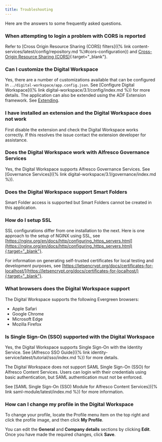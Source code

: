 ```yaml
---
title: Troubleshooting
---
```

Here are the answers to some frequently asked questions.

### When attempting to login a problem with CORS is reported

Refer to [Cross Origin Resource Sharing (CORS) filters]({% link content-services/latest/config/repository.md %}#cors-configuration}) and [Cross-Origin Resource Sharing (CORS)](https://enable-cors.org/){:target="_blank"}.

### Can I customize the Digital Workspace

Yes, there are a number of customizations available that can be configured in `../digital-workspace/app.config.json`. See [Configure Digital Workspace]({% link digital-workspace/3.1/config/index.md %}) for more details. The application can also be extended using the ADF Extension framework. See [Extending](https://alfresco-content-app.netlify.com/#/extending/).

### I have installed an extension and the Digital Workspace does not work

First disable the extension and check the Digital Workspace works correctly. If this resolves the issue contact the extension developer for assistance.

### Does the Digital Workspace work with Alfresco Governance Services

Yes, the Digital Workspace supports Alfresco Governance Services. See [Governance Services]({% link digital-workspace/3.1/governance/index.md %}).

### Does the Digital Workspace support Smart Folders

Smart Folder access is supported but Smart Folders cannot be created in this application.

### How do I setup SSL

SSL configurations differ from one installation to the next. Here is one approach to the setup of NGINX using SSL, see [https://nginx.org/en/docs/http/configuring_https_servers.html](https://nginx.org/en/docs/http/configuring_https_servers.html){:target="_blank"}.

For information on generating self-trusted certificates for local testing and development purposes, see [https://letsencrypt.org/docs/certificates-for-localhost/](https://letsencrypt.org/docs/certificates-for-localhost/){:target="_blank"}.

### What browsers does the Digital Workspace support

The Digital Workspace supports the following Evergreen browsers:

* Apple Safari
* Google Chrome
* Microsoft Edge
* Mozilla Firefox

### Is Single Sign-On (SSO) supported with the Digital Workspace

Yes, the Digital Workspace supports Single Sign-On with the Identity Service. See [Alfresco SSO Guide]({% link identity-service/latest/tutorial/sso/index.md %}) for more details.

The Digital Workspace does not support SAML Single Sign-On (SSO) for Alfresco Content Services. Users can login with their credentials using basic authentication, but SAML authentication must not be enforced.

See [SAML Single Sign-On (SSO) Module for Alfresco Content Services]({% link saml-module/latest/index.md %}) for more information.

### How can I change my profile in the Digital Workspace

To change your profile, locate the Profile menu item on the top right and click the profile image, and then click **My Profile**.

You can edit the **General** and **Company details** sections by clicking **Edit**. Once you have made the required changes, click **Save**.
